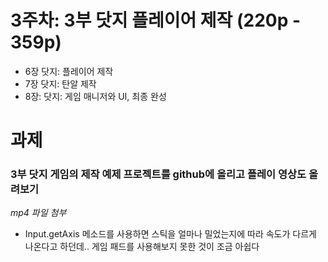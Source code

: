 # 3주차: 3부 닷지 플레이어 제작 (220p - 359p)

- 6장 닷지: 플레이어 제작
- 7장 닷지: 탄알 제작
- 8장: 닷지: 게임 매니저와 UI, 최종 완성

# 과제

### 3부 닷지 게임의 제작 예제 프로젝트를 github에 올리고 플레이 영상도 올려보기

*mp4 파일 첨부*

- Input.getAxis 메소드를 사용하면 스틱을 얼마나 밀었는지에 따라 속도가 다르게 나온다고 하던데.. 게임 패드를 사용해보지 못한 것이 조금 아쉽다